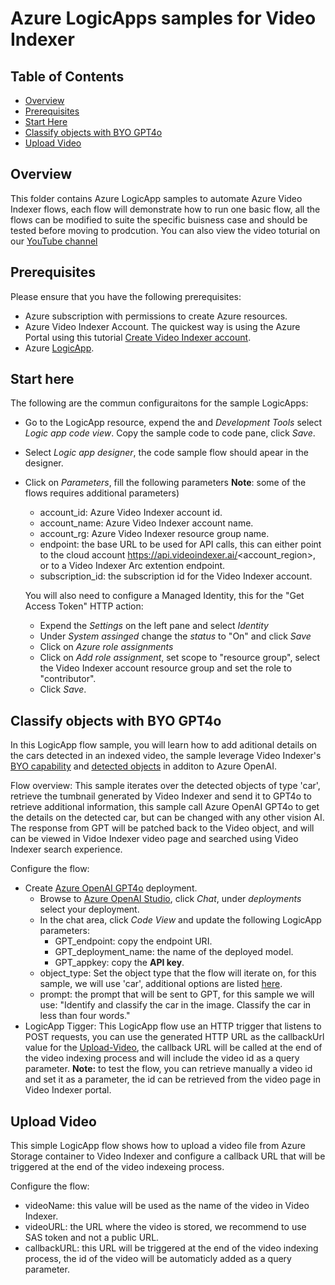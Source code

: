 # Azure LogicApps samples for Video Indexer

## Table of Contents

- [Overview](#overview)
- [Prerequisites](#prerequisites)
- [Start Here](#start-here)
- [Classify objects with BYO GPT4o](#classify-objects-with-byo-gpt4o)
- [Upload Video](#upload-video)

## Overview

This folder contains Azure LogicApp samples to automate Azure Video Indexer flows, each flow will demonstrate how to run one basic flow, all the flows can be modified to suite the specific buisness case and should be tested before moving to prodcution.
You can also view the video toturial on our [YouTube channel](https://www.youtube.com/watch?v=yMqJufR9Rfs)


## Prerequisites

Please ensure that you have the following prerequisites:

- Azure subscription with permissions to create Azure resources.
- Azure Video Indexer Account. The quickest way is using the Azure Portal using this tutorial [Create Video Indexer account](https://learn.microsoft.com/azure/azure-video-indexer/create-account-portal#use-the-azure-portal-to-create-an-azure-video-indexer-account).
- Azure [LogicApp](https://learn.microsoft.com/en-us/azure/logic-apps/quickstart-create-example-consumption-workflow).

## Start here

The following are the commun configuraitons for the sample LogicApps:

- Go to the LogicApp resource, expend the and _Development Tools_ select _Logic app code view_. Copy the sample code to code pane, click _Save_.
- Select _Logic app designer_, the code sample flow should apear in the designer.
- Click on _Parameters_, fill the following parameters **Note**: some of the flows requires additional parameters)
  - account_id: Azure Video Indexer account id.
  - account_name: Azure Video Indexer account name.
  - account_rg: Azure Video Indexer resource group name.
  - endpoint: the base URL to be used for API calls, this can either point to the cloud account https://api.videoindexer.ai/<account_region>, or to a Video Indexer Arc extention endpoint.
  - subscription_id: the subscription id for the Video Indexer account.
  
  You will also need to configure a Managed Identity, this for the "Get Access Token" HTTP action:

  - Expend the _Settings_ on the left pane and select _Identity_
  - Under _System assinged_ change the _status_ to "On" and click _Save_
  - Click on _Azure role assignments_
  - Click on _Add role assignment_, set scope to "resource group", select the Video Indexer account resource group and set the role to "contributor".
  - Click _Save_.

## Classify objects with BYO GPT4o

In this LogicApp flow sample, you will learn how to add aditional details on the cars detected in an indexed video, the sample leverage Video Indexer's [BYO capability](https://learn.microsoft.com/en-us/azure/azure-video-indexer/arc/azure-video-indexer-enabled-by-arc-bring-your-own-model-overview) and [detected objects](https://learn.microsoft.com/en-us/azure/azure-video-indexer/object-detection?tabs=webportal) in additon to Azure OpenAI.

Flow overview:
This sample iterates over the detected objects of type 'car', retrieve the tumbnail generated by Video Indexer and send it to GPT4o to retrieve additional information, this sample call Azure OpenAI GPT4o to get the details on the detected car, but can be changed with any other vision AI.
The response from GPT will be patched back to the Video object, and will can be viewed in Vidoe Indexer video page and searched using Video Indexer search experience.

Configure the flow:

- Create [Azure OpenAI GPT4o](https://learn.microsoft.com/en-us/azure/ai-services/openai/gpt-v-quickstart?tabs=image%2Ccommand-line&pivots=programming-language-studio) deployment.
  - Browse to [Azure OpenAI Studio](https://oai.azure.com/portal), click _Chat_, under _deployments_ select your deployment.
  - In the chat area, click _Code View_ and update the following LogicApp parameters:
    - GPT_endpoint: copy the endpoint URI.
    - GPT_deployment_name: the name of the deployed model.
    - GPT_appkey: copy the __API key__.
  - object_type: Set the object type that the flow will iterate on, for this sample, we will use 'car', additional options are listed [here](https://learn.microsoft.com/en-us/azure/azure-video-indexer/object-detection?tabs=webportal#supported-objects).
  - prompt: the prompt that will be sent to GPT, for this sample we will use: "Identify and classify the car in the image. Classify the car in less than four words."
- LogicApp Tigger: This LogicApp flow use an HTTP trigger that listens to POST requests, you can use the generated HTTP URL as the callbackUrl value for the [Upload-Video](https://api-portal.videoindexer.ai/api-details#api=Operations&operation=Upload-Video), the callback URL will be called at the end of the video indexing process and will include the video id as a query parameter. __Note:__ to test the flow, you can retrieve manually a video id and set it as a parameter, the id can be retrieved from the video page in Video Indexer portal.

## Upload Video

This simple LogicApp flow shows how to upload a video file from Azure Storage container to Video Indexer and configure a callback URL that will be triggered at the end of the video indexeing process.

Configure the flow:

- videoName: this value will be used as the name of the video in Video Indexer.
- videoURL: the URL where the video is stored, we recommend to use SAS token and not a public URL.
- callbackURL: this URL will be triggered at the end of the video indexing process, the id of the video will be automaticly added as a query parameter.
